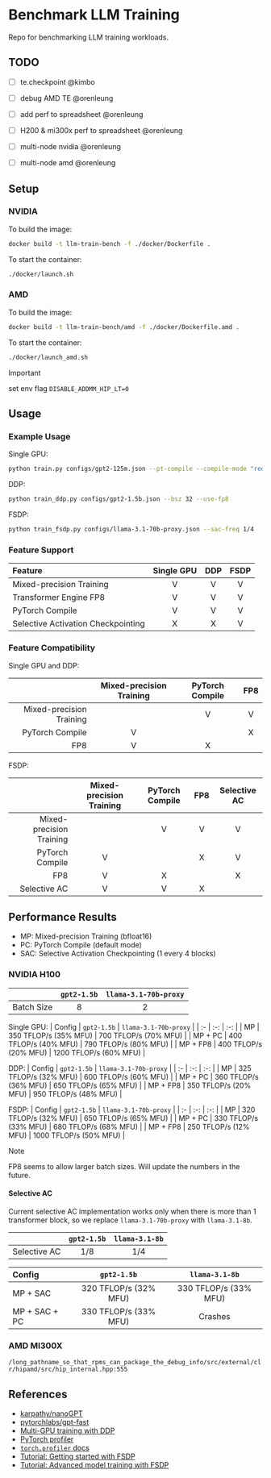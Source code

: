 # Benchmark LLM Training

Repo for benchmarking LLM training workloads.


## TODO
- [ ] te.checkpoint @kimbo
- [ ] debug AMD TE @orenleung
- [ ] add perf to spreadsheet @orenleung
- [ ] H200 & mi300x perf to spreadsheet @orenleung
- [ ] multi-node nvidia @orenleung
- [ ] multi-node amd @orenleung


## Setup

### NVIDIA

To build the image:
```bash
docker build -t llm-train-bench -f ./docker/Dockerfile .
```

To start the container:
```bash
./docker/launch.sh
```

### AMD
To build the image:
```bash
docker build -t llm-train-bench/amd -f ./docker/Dockerfile.amd .
```

To start the container:
```bash
./docker/launch_amd.sh
```

> [!IMPORTANT]
> set env flag `DISABLE_ADDMM_HIP_LT=0`


## Usage

### Example Usage

Single GPU:
```bash
python train.py configs/gpt2-125m.json --pt-compile --compile-mode "reduce-overhead"
```

DDP:
```bash
python train_ddp.py configs/gpt2-1.5b.json --bsz 32 --use-fp8
```

FSDP:
```bash
python train_fsdp.py configs/llama-3.1-70b-proxy.json --sac-freq 1/4
```

### Feature Support

| Feature | Single GPU | DDP | FSDP |
| :- | :-: | :-: | :-: |
| Mixed-precision Training | V | V | V |
| Transformer Engine FP8 | V | V | V |
| PyTorch Compile | V | V | V |
| Selective Activation Checkpointing | X | X | V |


### Feature Compatibility

Single GPU and DDP:

| | Mixed-precision Training | PyTorch Compile | FP8 |
| -: | :-: | :-: | :-: |
| Mixed-precision Training | | V | V |
| PyTorch Compile | V | | X |
| FP8 | V | X | |

FSDP:

| | Mixed-precision Training | PyTorch Compile | FP8 | Selective AC |
| -: | :-: | :-: | :-: | :-: |
| Mixed-precision Training | | V | V | V |
| PyTorch Compile | V | | X | V |
| FP8 | V | X | | X |
| Selective AC | V | V | X | |


## Performance Results

- MP: Mixed-precision Training (bfloat16)
- PC: PyTorch Compile (default mode)
- SAC: Selective Activation Checkpointing (1 every 4 blocks)


### NVIDIA H100

| | `gpt2-1.5b` | `llama-3.1-70b-proxy` |
| :-: | :-: | :-: |
| Batch Size | 8 | 2 |

Single GPU:
| Config | `gpt2-1.5b` | `llama-3.1-70b-proxy` |
| :- | :-: | :-: |
| MP | 350 TFLOP/s (35% MFU) | 700 TFLOP/s (70% MFU) |
| MP + PC | 400 TFLOP/s (40% MFU) | 790 TFLOP/s (80% MFU) |
| MP + FP8 | 400 TFLOP/s (20% MFU) | 1200 TFLOP/s (60% MFU) |

DDP:
| Config | `gpt2-1.5b` | `llama-3.1-70b-proxy` |
| :- | :-: | :-: |
| MP | 325 TFLOP/s (32% MFU) | 600 TFLOP/s (60% MFU) |
| MP + PC | 360 TFLOP/s (36% MFU) | 650 TFLOP/s (65% MFU) |
| MP + FP8 | 350 TFLOP/s (20% MFU) | 950 TFLOP/s (48% MFU) |

FSDP:
| Config | `gpt2-1.5b` | `llama-3.1-70b-proxy` |
| :- | :-: | :-: |
| MP | 320 TFLOP/s (32% MFU) | 650 TFLOP/s (65% MFU) |
| MP + PC | 330 TFLOP/s (33% MFU) | 680 TFLOP/s (68% MFU) |
| MP + FP8 | 250 TFLOP/s (12% MFU) | 1000 TFLOP/s (50% MFU) |

> [!NOTE]
> FP8 seems to allow larger batch sizes. Will update the numbers in the future.


#### Selective AC

Current selective AC implementation works only when there is more than 1 transformer block,
so we replace `llama-3.1-70b-proxy` with `llama-3.1-8b`.

| | `gpt2-1.5b` | `llama-3.1-8b` |
| :-: | :-: | :-: |
| Selective AC | 1/8 | 1/4 |

| Config | `gpt2-1.5b` | `llama-3.1-8b` |
| :- | :-: | :-: |
| MP + SAC | 320 TFLOP/s (32% MFU) | 330 TFLOP/s (33% MFU) |
| MP + SAC + PC | 330 TFLOP/s (33% MFU) | Crashes |


### AMD MI300X

`/long_pathname_so_that_rpms_can_package_the_debug_info/src/external/clr/hipamd/src/hip_internal.hpp:555`


## References

- [karpathy/nanoGPT](https://github.com/karpathy/nanoGPT)
- [pytorchlabs/gpt-fast](https://github.com/pytorch-labs/gpt-fast/tree/main)
- [Multi-GPU training with DDP](https://pytorch.org/tutorials/beginner/ddp_series_multigpu.html)
- [PyTorch profiler](https://pytorch.org/tutorials/recipes/recipes/profiler_recipe.html)
- [`torch.profiler` docs](https://pytorch.org/docs/stable/profiler.html#torch.profiler.profile)
- [Tutorial: Getting started with FSDP](https://pytorch.org/tutorials/intermediate/FSDP_tutorial.html)
- [Tutorial: Advanced model training with FSDP](https://pytorch.org/tutorials/intermediate/FSDP_adavnced_tutorial.html)
